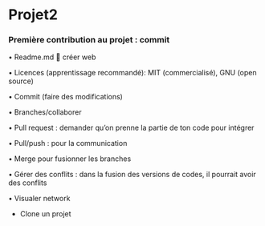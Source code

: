 # Projet2

### Première contribution au projet : commit
•	Readme.md  créer web

•	Licences (apprentissage recommandé): MIT (commercialisé), GNU (open source)

•	Commit (faire des modifications)

•	Branches/collaborer

•	Pull request : demander qu’on prenne la partie de ton code pour intégrer

•	Pull/push : pour la communication

•	Merge pour fusionner les branches

•	Gérer des conflits : dans la fusion des versions de codes, il pourrait avoir des conflits

•	Visualer network

* Clone un projet

